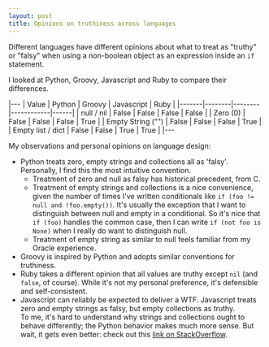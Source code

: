 ```yaml
---
layout: post
title: Opinions on truthiness across languages
--- 
```


Different languages have different opinions about what to treat as "truthy" or "falsy" when using a non-boolean object as an expression inside an `if` statement.

I looked at Python, Groovy, Javascript and Ruby to compare their differences.

|---
| Value | Python | Groovy | Javascript | Ruby |
|-------|--------|--------|------------|------|
| null / nil | False | False | False | False |
| Zero (0)   | False | False | False | True |
| Empty String ("") | False | False | False | True |
| Empty list / dict | False | False | True | True |
|---

My observations and personal opinions on language design:

* Python treats zero, empty strings and collections all as 'falsy'.  Personally, I find this the most intuitive convention.  
    * Treatment of zero and null as falsy has historical precedent, from C. 
    * Treatment of empty strings and collections is a nice convenience, given the number of times I've written conditionals like `if (foo != null and !foo.empty())`.  It's usually the exception that I want to distinguish between null and empty in a conditional.  So it's nice that `if (foo)` handles the common case, then I can write `if (not foo is None)` when I really do want to distinguish null.  
    * Treatment of empty string as similar to null feels familiar from my Oracle experience.  
* Groovy is inspired by Python and adopts similar conventions for truthiness. 
* Ruby takes a different opinion that all values are truthy except `nil` (and `false`, of course).  While it's not my personal preference, it's defensible and 
self-consistent.
* Javascript can reliably be expected to deliver a WTF.  Javascript treats zero and empty strings as falsy, but empty collections as truthy.    
To me, it's hard to understand why strings and collections ought to behave differently; the Python behavior makes much more sense.   But wait, it gets even better: 
check out this [link on StackOverflow](http://stackoverflow.com/questions/5491605/empty-arrays-seem-to-equal-true-and-false-at-the-same-time).